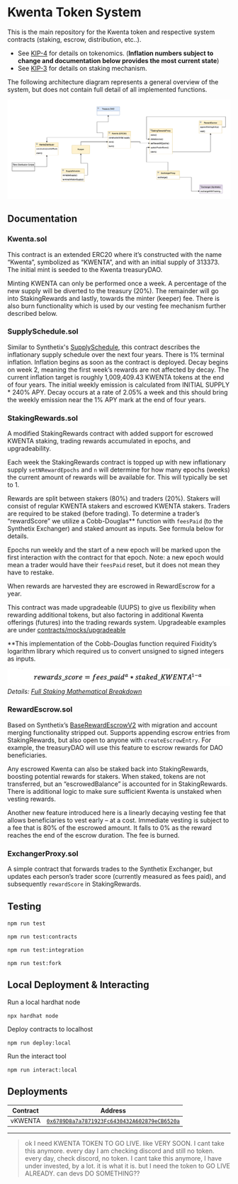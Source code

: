 # Kwenta Token System

This is the main repository for the Kwenta token and respective system contracts (staking, escrow, distribution, etc..). 

- See [KIP-4](https://kips.kwenta.io/kips/kip-4/) for details on tokenomics. (**Inflation numbers subject to change and documentation below provides the most current state**)
- See [KIP-3](https://kips.kwenta.io/kips/kip-3/) for details on staking mechanism.

The following architecture diagram represents a general overview of the system, but does not contain full detail of all implemented functions.

![Kwenta Token System Architecture Diagram](img/architecture-diagram-final.png)

## Documentation

### Kwenta.sol

This contract is an extended ERC20 where it’s constructed with the name “Kwenta”, symbolized as “KWENTA”, and with an initial supply of 313373. The initial mint is seeded to the Kwenta treasuryDAO. 

Minting KWENTA can only be performed once a week. A percentage of the new supply will be diverted to the treasury (20%). The remainder will go into StakingRewards and lastly, towards the minter (keeper) fee. There is also burn functionality which is used by our vesting fee mechanism further described below.

### SupplySchedule.sol

Similar to Synthetix's [SupplySchedule](https://github.com/Synthetixio/synthetix/blob/204b13bfdfd3c67cb48f875fc314b306965f39cf/contracts/SupplySchedule.sol), this contract describes the inflationary supply schedule over the next four years. There is 1% terminal inflation. Inflation begins as soon as the contract is deployed. Decay begins on week 2, meaning the first week’s rewards are not affected by decay. The current inflation target is roughly 1,009,409.43 KWENTA tokens at the end of four years. The initial weekly emission is calculated from INITIAL SUPPLY * 240% APY. Decay occurs at a rate of 2.05% a week and this should bring the weekly emission near the 1% APY mark at the end of four years.

### StakingRewards.sol

A modified StakingRewards contract with added support for escrowed KWENTA staking, trading rewards accumulated in epochs, and upgradeability.

Each week the StakingRewards contract is topped up with new inflationary supply `setNRewardEpochs` and `n` will determine for how many epochs (weeks) the current amount of rewards will be available for. This will typically be set to 1.

Rewards are split between stakers (80%) and traders (20%). Stakers will consist of regular KWENTA stakers and escrowed KWENTA stakers. Traders are required to be staked (before trading). To determine a trader’s “rewardScore” we utilize a Cobb-Douglas** function with `feesPaid` (to the Synthetix Exchanger) and staked amount as inputs. See formula below for details.

Epochs run weekly and the start of a new epoch will be marked upon the first interaction with the contract for that epoch. Note: a new epoch would mean a trader would have their `feesPaid` reset, but it does not mean they have to restake.

When rewards are harvested they are escrowed in RewardEscrow for a year.

This contract was made upgradeable (UUPS) to give us flexibility when rewarding additional tokens, but also factoring in additional Kwenta offerings (futures) into the trading rewards system. Upgradeable examples are under [contracts/mocks/upgradeable](contracts/mock/upgradeable/)

**This implementation of the Cobb-Douglas function required Fixidity’s logarithm library which required us to convert unsigned to signed integers as inputs.

![Kwenta Token System Architecture Diagram](img/cobb-douglas.png)
*Details: [Full Staking Mathematical Breakdown](docs/Kwenta_Staking.pdf)*

### RewardEscrow.sol

Based on Synthetix’s [BaseRewardEscrowV2](https://github.com/Synthetixio/synthetix/blob/204b13bfdfd3c67cb48f875fc314b306965f39cf/contracts/BaseRewardEscrowV2.sol) with migration and account merging functionality stripped out. Supports appending escrow entries from StakingRewards, but also open to anyone with `createEscrowEntry`. For example, the treasuryDAO will use this feature to escrow rewards for DAO beneficiaries. 

Any escrowed Kwenta can also be staked back into StakingRewards, boosting potential rewards for stakers. When staked, tokens are not transferred, but an “escrowedBalance” is accounted for in StakingRewards. There is additional logic to make sure sufficient Kwenta is unstaked when vesting rewards. 

Another new feature introduced here is a linearly decaying vesting fee that allows beneficiaries to vest early – at a cost. Immediate vesting is subject to a fee that is 80% of the escrowed amount. It falls to 0% as the reward reaches the end of the escrow duration. The fee is burned. 

### ExchangerProxy.sol

A simple contract that forwards trades to the Synthetix Exchanger, but updates each person’s trader score (currently measured as fees paid), and subsequently `rewardScore` in StakingRewards.

## Testing

```
npm run test
```
```
npm run test:contracts
```
```
npm run test:integration
```
```
npm run test:fork
```

## Local Deployment & Interacting

Run a local hardhat node
```
npx hardhat node
```
Deploy contracts to localhost
```
npm run deploy:local
```
Run the interact tool
```
npm run interact:local
```
## Deployments

| Contract | Address |
| --- | --- |
|vKWENTA | [`0x6789D8a7a7871923Fc6430432A602879eCB6520a`](https://optimistic.etherscan.io/token/0x6789d8a7a7871923fc6430432a602879ecb6520a) |

---

> ok I need KWENTA TOKEN TO GO LIVE. like VERY SOON. I cant take this anymore. every day I am checking discord and still no token. every day, check discord, no token. I cant take this anymore, I have under invested, by a lot. it is what it is. but I need the token to GO LIVE ALREADY. can devs DO SOMETHING??
